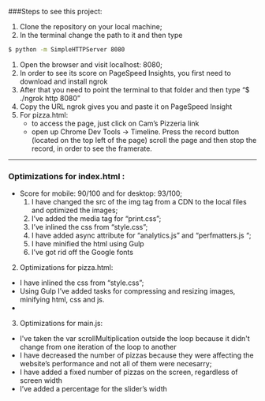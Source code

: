
###Steps to see this project:
1. Clone the repository on your local machine;
1. In the terminal change the path to it and then type
```bash
$ python -m SimpleHTTPServer 8080
```
1. Open the browser and visit localhost: 8080;
1. In order to see its score on PageSpeed Insights, you first need to download and install ngrok
1. After that you need to point the terminal to that folder and then type “$ ./ngrok http 8080”
1. Copy the URL ngrok gives you and paste it on PageSpeed Insight
1. For pizza.html:
	- to access the page, just click on Cam’s Pizzeria link
	- open up Chrome Dev Tools -> Timeline. Press the record button (located on the top left of the page) scroll the page and then stop the record, in order to see the framerate.


--------------

### Optimizations  for index.html :  
* Score for mobile: 90/100 and for desktop: 93/100;
	1. I have changed the src of the img tag from a CDN to the local files and optimized the images;
	1. I’ve added the media tag for “print.css”;
	1. I’ve inlined the css from “style.css”;
	1. I have added async attribute for “analytics.js” and “perfmatters.js “;
	1. I have minified the html using Gulp
	1. I’ve got rid off the Google fonts


2. Optimizations for pizza.html:

- I have inlined the css from “style.css”;
- Using Gulp  I’ve added tasks for compressing and resizing images, minifying html, css and js.
-

 3. Optimizations for main.js:

- I've taken the var scrollMultiplication outside the loop because it didn't change from one iteration of the loop to another
- I have decreased the number of pizzas because they were affecting the website’s performance and not all of them were necesarry;
- I have added a fixed number of pizzas on the screen, regardless of screen width
- I’ve added a percentage for the slider’s width
